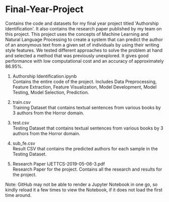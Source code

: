 # Final-Year-Project
Contains the code and datasets for my final year project titled 'Authorship Identification'. It also contains the research paper published by my team on this project. This project uses the concepts of Machine Learning and Natural Language Processing to create a system that can predict the author of an anonymous text from a given set of individuals by using their writing style features. We tested different approaches to solve the problem at hand and selected a method that was previously unexplored. It gives good performance with low computational cost and an accuracy of approximately 86.95%. 

1. Authorship Identification.ipynb
<br>Contains the entire code of the project. Includes Data Preprocessing, Feature Extraction, Feature Visualization, Model Development, Model Testing, Model Selection, Prediction. 

2. train.csv
<br>Training Dataset that contains textual sentences from various books by 3 authors from the Horror domain.

3. test.csv
<br>Testing Dataset that contains textual sentences from various books by 3 authors from the Horror domain.

4. sub_fe.csv
<br>Result CSV that contains the predicted authors for each sample in the Testing Dataset.

5. Research Paper IJETTCS-2019-05-06-3.pdf
<br>Research Paper for the project. Contains all the research and results for the project.

Note: GitHub may not be able to render a Jupyter Notebook in one go, so kindly reload it a few times to view the Notebook, if it does not load the first time around.
